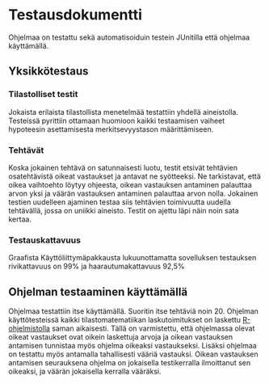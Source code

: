 # Testausdokumentti

Ohjelmaa on testattu sekä automatisoiduin testein JUnitilla että ohjelmaa käyttämällä. 

## Yksikkötestaus

### Tilastolliset testit

Jokaista erilaista tilastollista menetelmää testattiin yhdellä aineistolla. Testeissä pyrittiin ottamaan huomioon kaikki testaamisen vaiheet hypoteesin asettamisesta merkitsevyystason määrittämiseen.

### Tehtävät

Koska jokainen tehtävä on satunnaisesti luotu, testit etsivät tehtävien osatehtävistä oikeat vastaukset ja antavat ne syötteeksi. Ne tarkistavat, että oikea vaihtoehto löytyy ohjeesta, oikean vastauksen antaminen palauttaa arvon yksi ja väärän vastauksen antaminen palauttaa arvon nolla. Jokainen testien uudelleen ajaminen testaa siis tehtävien toimivuutta uudella tehtävällä, jossa on uniikki aineisto. Testit on ajettu läpi näin noin sata kertaa.

### Testauskattavuus

Graafista Käyttöliittymäpakkausta lukuunottamatta sovelluksen testauksen rivikattavuus on 99% ja haarautumakattavuus 92,5%

## Ohjelman testaaminen käyttämällä

Ohjelmaa testattiin itse käyttämällä. Suoritin itse tehtäviä noin 20. Ohjelman käyttötesteissä kaikki tilastomatematiikan laskutoimitukset on laskettu  [R-ohjelmistolla](https://www.r-project.org/) saman aikaisesti. Tällä on varmistettu, että ohjelmassa olevat oikeat vastaukset ovat oikein laskettuja arvoja ja oikean vastauksen antamisen tunnistaa myös ohjelma oikeaksi vastaukseksi. Lisäksi ohjelmaa on testattu myös antamalla tahallisesti vääriä vastauksi. Oikean vastauksen antamisen seurauksena ohjelma on jokaisella testikerralla ilmoittanut sen oikeaksi, ja väärän jokaisella kerralla vääräksi.

